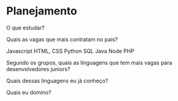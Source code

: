 # Planejamento

O que estudar?

Quais as vagas que mais contratam no país?

Javascript
HTML, CSS
Python
SQL
Java
Node
PHP

Segundo os grupos, quais as linguagens que tem mais vagas para desenvolvedores juniors?

Quais dessas linguagens eu já conheço?

Quais eu domino?

